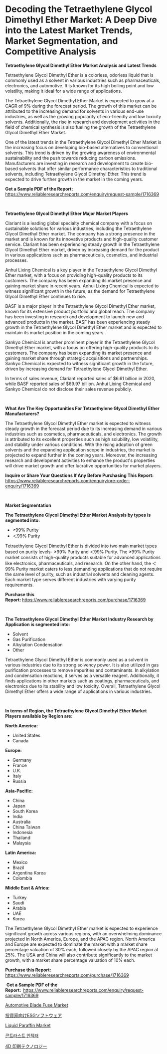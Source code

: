 <p><h1>Decoding the Tetraethylene Glycol Dimethyl Ether Market: A Deep Dive into the Latest Market Trends, Market Segmentation, and Competitive Analysis</h1></p><p><strong>Tetraethylene Glycol Dimethyl Ether Market Analysis and Latest Trends</strong></p>
<p><p>Tetraethylene Glycol Dimethyl Ether is a colorless, odorless liquid that is commonly used as a solvent in various industries such as pharmaceuticals, electronics, and automotive. It is known for its high boiling point and low volatility, making it ideal for a wide range of applications.</p><p>The Tetraethylene Glycol Dimethyl Ether Market is expected to grow at a CAGR of 9% during the forecast period. The growth of this market can be attributed to the increasing demand for solvents in various end-use industries, as well as the growing popularity of eco-friendly and low toxicity solvents. Additionally, the rise in research and development activities in the field of chemical synthesis is also fueling the growth of the Tetraethylene Glycol Dimethyl Ether Market.</p><p>One of the latest trends in the Tetraethylene Glycol Dimethyl Ether Market is the increasing focus on developing bio-based alternatives to conventional solvents. This trend is driven by the growing awareness of environmental sustainability and the push towards reducing carbon emissions. Manufacturers are investing in research and development to create bio-based solvents that offer similar performance characteristics to traditional solvents, including Tetraethylene Glycol Dimethyl Ether. This trend is expected to drive further growth in the market in the coming years.</p></p>
<p><strong>Get a Sample PDF of the Report:&nbsp;</strong> <a href="https://www.reliableresearchreports.com/enquiry/request-sample/1716369">https://www.reliableresearchreports.com/enquiry/request-sample/1716369</a></p>
<p>&nbsp;</p>
<p><strong>Tetraethylene Glycol Dimethyl Ether Major Market Players</strong></p>
<p><p>Clariant is a leading global specialty chemical company with a focus on sustainable solutions for various industries, including the Tetraethylene Glycol Dimethyl Ether market. The company has a strong presence in the market and is known for its innovative products and high-quality customer service. Clariant has been experiencing steady growth in the Tetraethylene Glycol Dimethyl Ether market, driven by increasing demand for the product in various applications such as pharmaceuticals, cosmetics, and industrial processes.</p><p>Anhui Lixing Chemical is a key player in the Tetraethylene Glycol Dimethyl Ether market, with a focus on providing high-quality products to its customers. The company has been expanding its market presence and gaining market share in recent years. Anhui Lixing Chemical is expected to witness significant growth in the future, as the demand for Tetraethylene Glycol Dimethyl Ether continues to rise.</p><p>BASF is a major player in the Tetraethylene Glycol Dimethyl Ether market, known for its extensive product portfolio and global reach. The company has been investing in research and development to launch new and advanced products in the market. BASF has been experiencing steady growth in the Tetraethylene Glycol Dimethyl Ether market and is expected to maintain its market position in the coming years.</p><p>Sankyo Chemical is another prominent player in the Tetraethylene Glycol Dimethyl Ether market, with a focus on offering high-quality products to its customers. The company has been expanding its market presence and gaining market share through strategic acquisitions and partnerships. Sankyo Chemical is expected to witness significant growth in the future, driven by increasing demand for Tetraethylene Glycol Dimethyl Ether.</p><p>In terms of sales revenue, Clariant reported sales of $6.61 billion in 2020, while BASF reported sales of $69.97 billion. Anhui Lixing Chemical and Sankyo Chemical do not disclose their sales revenue publicly.</p></p>
<p>&nbsp;</p>
<p><strong>What Are The Key Opportunities For Tetraethylene Glycol Dimethyl Ether Manufacturers?</strong></p>
<p><p>The Tetraethylene Glycol Dimethyl Ether market is expected to witness steady growth in the forecast period due to its increasing demand in various industries such as cosmetics, pharmaceuticals, and electronics. The growth is attributed to its excellent properties such as high solubility, low volatility, and stability under various conditions. With the rising adoption of green solvents and the expanding application scope in industries, the market is projected to expand further in the coming years. Moreover, the increasing research and development activities to enhance the product's properties will drive market growth and offer lucrative opportunities for market players.</p></p>
<p><strong>Inquire or Share Your Questions If Any Before Purchasing This Report:</strong> <a href="https://www.reliableresearchreports.com/enquiry/pre-order-enquiry/1716369">https://www.reliableresearchreports.com/enquiry/pre-order-enquiry/1716369</a></p>
<p>&nbsp;</p>
<p><strong>Market Segmentation</strong></p>
<p><strong>The Tetraethylene Glycol Dimethyl Ether Market Analysis by types is segmented into:</strong></p>
<p><ul><li>≥99% Purity</li><li>＜99% Purity</li></ul></p>
<p><p>Tetraethylene Glycol Dimethyl Ether is divided into two main market types based on purity levels- ≥99% Purity and ＜99% Purity. The ≥99% Purity market consists of high-quality products suitable for advanced applications like electronics, pharmaceuticals, and research. On the other hand, the ＜99% Purity market caters to less demanding applications that do not require the same level of purity, such as industrial solvents and cleaning agents. Each market type serves different industries with varying purity requirements.</p></p>
<p><strong>Purchase this Report:&nbsp;</strong><a href="https://www.reliableresearchreports.com/purchase/1716369">https://www.reliableresearchreports.com/purchase/1716369</a></p>
<p>&nbsp;</p>
<p><strong>The Tetraethylene Glycol Dimethyl Ether Market Industry Research by Application is segmented into:</strong></p>
<p><ul><li>Solvent</li><li>Gas Purification</li><li>Alkylation Condensation</li><li>Other</li></ul></p>
<p><p>Tetraethylene Glycol Dimethyl Ether is commonly used as a solvent in various industries due to its strong solvency power. It is also utilized in gas purification processes to remove impurities and contaminants. In alkylation and condensation reactions, it serves as a versatile reagent. Additionally, it finds applications in other markets such as coatings, pharmaceuticals, and electronics due to its stability and low toxicity. Overall, Tetraethylene Glycol Dimethyl Ether offers a wide range of applications in various industries.</p></p>
<p>&nbsp;</p>
<p><strong>In terms of Region, the Tetraethylene Glycol Dimethyl Ether Market Players available by Region are:</strong></p>
<p>
    <p> <strong> North America: </strong>
        <ul>
            <li>United States</li>
            <li>Canada</li>
        </ul>
        </p> 
    <p> <strong> Europe: </strong>
        <ul>
            <li>Germany</li>
            <li>France</li>
            <li>U.K.</li>
            <li>Italy</li>
            <li>Russia</li>
        </ul>
        </p> 
    <p> <strong> Asia-Pacific: </strong>
        <ul>
            <li>China</li>
            <li>Japan</li>
            <li>South Korea</li>
            <li>India</li>
            <li>Australia</li>
            <li>China Taiwan</li>
            <li>Indonesia</li>
            <li>Thailand</li>
            <li>Malaysia</li>
        </ul>
        </p> 
    <p> <strong> Latin America: </strong>
        <ul>
            <li>Mexico</li>
            <li>Brazil</li>
            <li>Argentina Korea</li>
            <li>Colombia</li>
        </ul>
        </p> 
    <p> <strong> Middle East & Africa: </strong>
        <ul>
            <li>Turkey</li>
            <li>Saudi</li>
            <li>Arabia</li>
            <li>UAE</li>
            <li>Korea</li>
        </ul>
    </p>
    </p>
<p><p>The Tetraethylene Glycol Dimethyl Ether market is expected to experience significant growth across various regions, with an overwhelming dominance projected in North America, Europe, and the APAC region. North America and Europe are expected to dominate the market with a market share percentage valuation of 30% each, followed closely by the APAC region at 25%. The USA and China will also contribute significantly to the market growth, with a market share percentage valuation of 10% each.</p></p>
<p><strong>Purchase this Report: </strong><a href="https://www.reliableresearchreports.com/purchase/1716369">https://www.reliableresearchreports.com/purchase/1716369</a></p>
<p>&nbsp;<strong>Get a Sample PDF of the Report:&nbsp;&nbsp;</strong><a href="https://www.reliableresearchreports.com/enquiry/request-sample/1716369">https://www.reliableresearchreports.com/enquiry/request-sample/1716369</a></p>
<p><strong></strong></p>
<p><p><a href="https://view.publitas.com/reportprime-1/automotive-blade-fuse-market-size-evaluating-its-market-trends-growth-and-projections-2024-2031/">Automotive Blade Fuse Market</a></p><p><a href="https://medium.com/@minnieebert2827/%E6%8A%95%E8%B3%87%E5%AE%B6esg%E3%82%BD%E3%83%95%E3%83%88%E3%82%A6%E3%82%A7%E3%82%A2%E5%B8%82%E5%A0%B4-%E7%AB%B6%E4%BA%89%E5%88%86%E6%9E%90-%E5%B8%82%E5%A0%B4%E3%83%88%E3%83%AC%E3%83%B3%E3%83%89-2031%E5%B9%B4%E3%81%BE%E3%81%A7%E3%81%AE%E4%BA%88%E6%B8%AC-59de4bbb1de1">投資家向けESGソフトウェア</a></p><p><a href="https://view.publitas.com/reportprime-1/liquid-paraffin-market-growth-market-trends-covid-19-impact-and-forecasts-for-period-from-2024-2031/">Liquid Paraffin Market</a></p><p><a href="https://medium.com/@alphonsoramon0t5yrz6hwr89/%EB%8C%80%EC%A1%B0-%EC%A3%BC%EC%9E%85%EA%B8%B0-%EC%8B%9C%EC%9E%A5-2031%EB%85%84%EA%B9%8C%EC%A7%80%EC%9D%98-%EB%8F%99%ED%96%A5-%EC%98%88%EC%B8%A1-%EB%B0%8F-%EA%B2%BD%EC%9F%81-%EB%B6%84%EC%84%9D-8b13b2189bf2">콘트라스트 인젝터</a></p><p><a href="https://medium.com/@minnieebert2827/4d%E5%8D%B0%E5%88%B7%E6%8A%80%E8%A1%93%E5%B8%82%E5%A0%B4%E3%81%AF-%E5%B8%82%E5%A0%B4%E3%82%B7%E3%82%A7%E3%82%A2-%E5%B8%82%E5%A0%B4%E3%83%88%E3%83%AC%E3%83%B3%E3%83%89-%E5%B8%82%E5%A0%B4%E6%88%90%E9%95%B7%E3%81%AB%E9%96%A2%E3%81%99%E3%82%8B%E6%83%85%E5%A0%B1%E3%82%92%E6%8F%90%E4%BE%9B%E3%81%97%E3%81%BE%E3%81%99-a19236357765">4D 印刷テクノロジー</a></p></p>